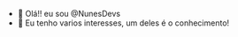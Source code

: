 - 👋 Olá!! eu sou @NunesDevs
- 👀 Eu tenho varios interesses, um deles é o conhecimento!

<!---
NunesDevs/NunesDevs is a ✨ special ✨ repository because its `README.md` (this file) appears on your GitHub profile.
You can click the Preview link to take a look at your changes.
--->
